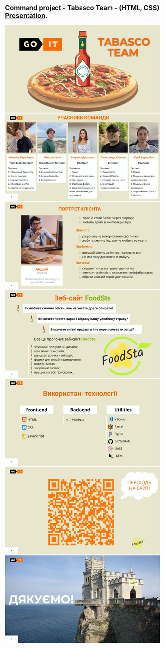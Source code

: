 ## Command project - Tabasco Team - (HTML, CSS) [Presentation](https://docs.google.com/presentation/d/1oDPeR802GauYpDRPnQz0iEwiY6eX14HbmVALHijAtBM/edit#slide=id.g1213a43354d_0_694).

![GitHub actions settings](./assets/TABASCO.jpg)
![GitHub actions settings](<./assets/TABASCO%20(1).jpg>)
![GitHub actions settings](<./assets/TABASCO%20(2).jpg>)
![GitHub actions settings](<./assets/TABASCO%20(3).jpg>)
![GitHub actions settings](<./assets/TABASCO%20(4).jpg>)
![GitHub actions settings](<./assets/TABASCO%20(5).jpg>)
![GitHub actions settings](<./assets/TABASCO%20(6).jpg>)
